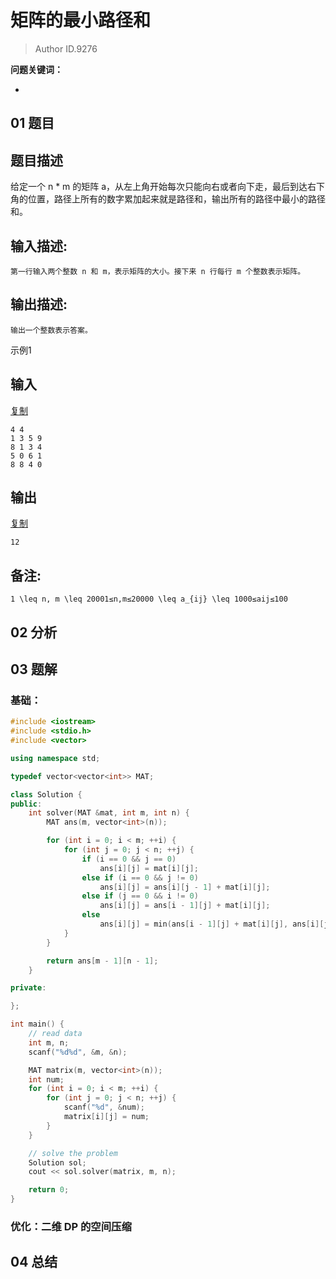 # 矩阵的最小路径和
> Author ID.9276 

**问题关键词：**

- 

## 01 题目

## 题目描述

给定一个 n * m 的矩阵 a，从左上角开始每次只能向右或者向下走，最后到达右下角的位置，路径上所有的数字累加起来就是路径和，输出所有的路径中最小的路径和。

## 输入描述:

```
第一行输入两个整数 n 和 m，表示矩阵的大小。接下来 n 行每行 m 个整数表示矩阵。
```

## 输出描述:

```
输出一个整数表示答案。
```

示例1

## 输入

[复制](javascript:void(0);)

```
4 4
1 3 5 9
8 1 3 4
5 0 6 1
8 8 4 0
```

## 输出

[复制](javascript:void(0);)

```
12
```

## 备注:

```
1 \leq n, m \leq 20001≤n,m≤20000 \leq a_{ij} \leq 1000≤aij≤100
```

## 02 分析



## 03 题解

### 基础：

```c++
#include <iostream>
#include <stdio.h>
#include <vector>

using namespace std;

typedef vector<vector<int>> MAT;

class Solution {
public:
    int solver(MAT &mat, int m, int n) {
        MAT ans(m, vector<int>(n));

        for (int i = 0; i < m; ++i) {
            for (int j = 0; j < n; ++j) {
                if (i == 0 && j == 0)
                    ans[i][j] = mat[i][j];
                else if (i == 0 && j != 0)
                    ans[i][j] = ans[i][j - 1] + mat[i][j];
                else if (j == 0 && i != 0)
                    ans[i][j] = ans[i - 1][j] + mat[i][j];
                else
                    ans[i][j] = min(ans[i - 1][j] + mat[i][j], ans[i][j - 1] + mat[i][j]);
            }
        }

        return ans[m - 1][n - 1];
    }

private:

};

int main() {
    // read data
    int m, n;
    scanf("%d%d", &m, &n);

    MAT matrix(m, vector<int>(n));
    int num;
    for (int i = 0; i < m; ++i) {
        for (int j = 0; j < n; ++j) {
            scanf("%d", &num);
            matrix[i][j] = num;
        }
    }

    // solve the problem
    Solution sol;
    cout << sol.solver(matrix, m, n);

    return 0;
}
```



### 优化：二维 DP 的空间压缩



## 04 总结

